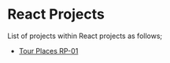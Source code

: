 # React Projects

List of projects within React projects as follows;

- [Tour Places RP-01](./001-Tour-Places/README.md)



  


